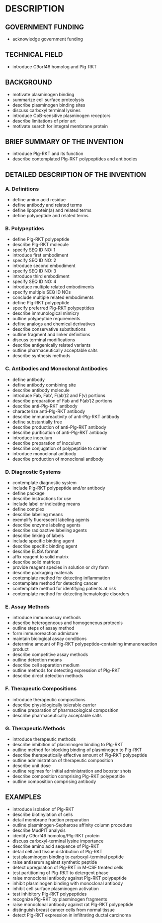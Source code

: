 # DESCRIPTION

## GOVERNMENT FUNDING

- acknowledge government funding

## TECHNICAL FIELD

- introduce C9orf46 homolog and Plg-RKT

## BACKGROUND

- motivate plasminogen binding
- summarize cell surface proteolysis
- describe plasminogen binding sites
- discuss carboxyl terminal lysines
- introduce CpB-sensitive plasminogen receptors
- describe limitations of prior art
- motivate search for integral membrane protein

## BRIEF SUMMARY OF THE INVENTION

- introduce Plg-RKT and its function
- describe contemplated Plg-RKT polypeptides and antibodies

## DETAILED DESCRIPTION OF THE INVENTION

### A. Definitions

- define amino acid residue
- define antibody and related terms
- define lipoprotein(a) and related terms
- define polypeptide and related terms

### B. Polypeptides

- define Plg-RKT polypeptide
- describe Plg-RKT molecule
- specify SEQ ID NO: 1
- introduce first embodiment
- specify SEQ ID NO: 2
- introduce second embodiment
- specify SEQ ID NO: 3
- introduce third embodiment
- specify SEQ ID NO: 4
- introduce multiple related embodiments
- specify multiple SEQ ID NOs
- conclude multiple related embodiments
- define Plg-RKT polypeptide
- specify preferred Plg-RKT polypeptides
- describe immunological mimicry
- outline polypeptide requirements
- define analogs and chemical derivatives
- describe conservative substitutions
- outline fragment and linker definitions
- discuss terminal modifications
- describe antigenically related variants
- outline pharmaceutically acceptable salts
- describe synthesis methods

### C. Antibodies and Monoclonal Antibodies

- define antibody
- define antibody combining site
- describe antibody molecule
- introduce Fab, Fab′, F(ab′)2 and F(v) portions
- describe preparation of Fab and F(ab′)2 portions
- describe anti-Plg-RKT antibody
- characterize anti-Plg-RKT antibody
- describe immunoreactivity of anti-Plg-RKT antibody
- define substantially free
- describe production of anti-Plg-RKT antibody
- describe purification of anti-Plg-RKT antibody
- introduce inoculum
- describe preparation of inoculum
- describe conjugation of polypeptide to carrier
- introduce monoclonal antibody
- describe production of monoclonal antibody

### D. Diagnostic Systems

- contemplate diagnostic system
- include Plg-RKT polypeptide and/or antibody
- define package
- describe instructions for use
- include label or indicating means
- define complex
- describe labeling means
- exemplify fluorescent labeling agents
- describe enzyme labeling agents
- describe radioactive labeling agents
- describe linking of labels
- include specific binding agent
- describe specific binding agent
- describe ELISA format
- affix reagent to solid matrix
- describe solid matrices
- provide reagent species in solution or dry form
- describe packaging materials
- contemplate method for detecting inflammation
- contemplate method for detecting cancer
- contemplate method for identifying patients at risk
- contemplate method for detecting hematologic disorders

### E. Assay Methods

- introduce immunoassay methods
- describe heterogeneous and homogeneous protocols
- outline steps of assay method
- form immunoreaction admixture
- maintain biological assay conditions
- determine amount of Plg-RKT polypeptide-containing immunoreaction product
- describe competitive assay methods
- outline detection means
- describe cell separation medium
- outline methods for detecting expression of Plg-RKT
- describe direct detection methods

### F. Therapeutic Compositions

- introduce therapeutic compositions
- describe physiologically tolerable carrier
- outline preparation of pharmacological composition
- describe pharmaceutically acceptable salts

### G. Therapeutic Methods

- introduce therapeutic methods
- describe inhibition of plasminogen binding to Plg-RKT
- outline method for blocking binding of plasminogen to Plg-RKT
- describe therapeutically effective amount of Plg-RKT polypeptide
- outline administration of therapeutic composition
- describe unit dose
- outline regimes for initial administration and booster shots
- describe composition comprising Plg-RKT polypeptide
- outline composition comprising antibody

## EXAMPLES

- introduce isolation of Plg-RKT
- describe biotinylation of cells
- detail membrane fraction preparation
- outline plasminogen-Sepharose affinity column procedure
- describe MudPIT analysis
- identify C9orf46 homolog/Plg-RKT protein
- discuss carboxyl-terminal lysine importance
- describe amino acid sequence of Plg-RKT
- detail cell and tissue distribution of Plg-RKT
- test plasminogen binding to carboxyl-terminal peptide
- raise antiserum against synthetic peptide
- detect upregulation of Plg-RKT in M-CSF treated cells
- test partitioning of Plg-RKT to detergent phase
- raise monoclonal antibody against Plg-RKT polypeptide
- inhibit plasminogen binding with monoclonal antibody
- inhibit cell surface plasminogen activation
- test inhibitory Plg-RKT polypeptides
- recognize Plg-RKT by plasminogen fragments
- raise monoclonal antibody against rat Plg-RKT polypeptide
- distinguish breast cancer cells from normal tissue
- detect Plg-RKT expression in infiltrating ductal carcinoma

